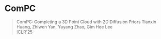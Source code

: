 # ComPC

> ComPC: Completing a 3D Point Cloud with 2D Diffusion Priors
> Tianxin Huang, Zhiwen Yan, Yuyang Zhao, Gim Hee Lee  
> ICLR'25 
